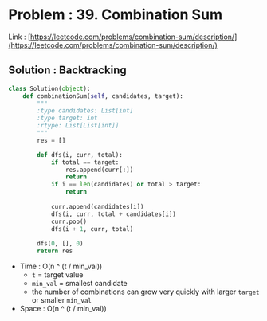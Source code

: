 # Problem : 39. Combination Sum
Link : [https://leetcode.com/problems/combination-sum/description/](https://leetcode.com/problems/combination-sum/description/)

## Solution : Backtracking
```python
class Solution(object):
    def combinationSum(self, candidates, target):
        """
        :type candidates: List[int]
        :type target: int
        :rtype: List[List[int]]
        """
        res = []

        def dfs(i, curr, total):
            if total == target:
                res.append(curr[:])
                return
            if i == len(candidates) or total > target:
                return
            
            curr.append(candidates[i])
            dfs(i, curr, total + candidates[i])
            curr.pop()
            dfs(i + 1, curr, total)
        
        dfs(0, [], 0)
        return res
```
- Time : O(n ^ (t / min_val))
  - `t` = target value
  - `min_val` = smallest candidate
  - the number of combinations can grow very quickly with larger `target` or smaller `min_val`
- Space : O(n ^ (t / min_val))
